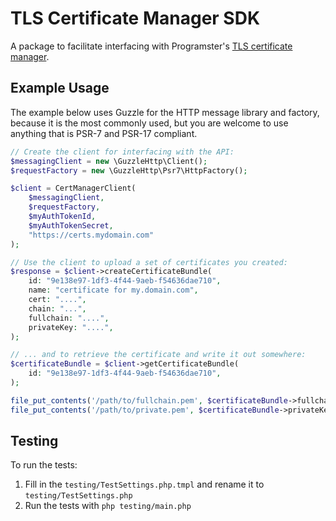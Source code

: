 TLS Certificate Manager SDK
===========================
A package to facilitate interfacing with Programster's 
[TLS certificate manager](https://github.com/programster/TLS-Certificate-Manager).


## Example Usage
The example below uses Guzzle for the HTTP message library and factory, because it is the most
commonly used, but you are welcome to use anything that is PSR-7 and PSR-17 compliant.

```php
// Create the client for interfacing with the API:
$messagingClient = new \GuzzleHttp\Client();
$requestFactory = new \GuzzleHttp\Psr7\HttpFactory();

$client = CertManagerClient(
    $messagingClient,
    $requestFactory,
    $myAuthTokenId,
    $myAuthTokenSecret,
    "https://certs.mydomain.com"
);

// Use the client to upload a set of certificates you created:
$response = $client->createCertificateBundle(
    id: "9e138e97-1df3-4f44-9aeb-f54636dae710",
    name: "certificate for my.domain.com",
    cert: "....",
    chain: "...",
    fullchain: "....",
    privateKey: "....",
);

// ... and to retrieve the certificate and write it out somewhere:
$certificateBundle = $client->getCertificateBundle(
    id: "9e138e97-1df3-4f44-9aeb-f54636dae710",
);

file_put_contents('/path/to/fullchain.pem', $certificateBundle->fullchain);
file_put_contents('/path/to/private.pem', $certificateBundle->privateKey);
```


## Testing
To run the tests:
1) Fill in the `testing/TestSettings.php.tmpl` and rename it to `testing/TestSettings.php`
2) Run the tests with `php testing/main.php`
